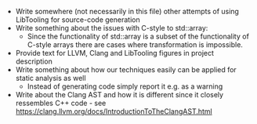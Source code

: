 - Write somewhere (not necessarily in this file) other attempts of using LibTooling for source-code generation
- Write something about the issues with C-style to std::array:
  - Since the functionality of std::array is a subset of the functionality of C-style arrays there are cases where transformation is impossible.
- Provide text for LLVM, Clang and LibTooling figures in project description
- Write something about how our techniques easily can be applied for static analysis as well
  - Instead of generating code simply report it e.g. as a warning
- Write about the Clang AST and how it is different since it closely ressembles C++ code - see https://clang.llvm.org/docs/IntroductionToTheClangAST.html